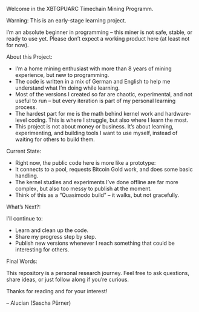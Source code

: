 Welcome in the XBTGPUARC Timechain Mining Programm. 

Warning: This is an early-stage learning project.

I’m an absolute beginner in programming – this miner is not safe, stable, or ready to use yet. Please don’t expect a working product here (at least not for now).

About this Project:

* I’m a home mining enthusiast with more than 8 years of mining experience, but new to programming.
* The code is written in a mix of German and English to help me understand what I’m doing while learning.
* Most of the versions I created so far are chaotic, experimental, and not useful to run – but every iteration is part of my personal learning process.
* The hardest part for me is the math behind kernel work and hardware-level coding. This is where I struggle, but also where I learn the most.
* This project is not about money or business. It’s about learning, experimenting, and building tools I want to use myself, instead of waiting for others to build them.


Current State:

* Right now, the public code here is more like a prototype:
* It connects to a pool, requests Bitcoin Gold work, and does some basic handling.
* The kernel studies and experiments I’ve done offline are far more complex, but also too messy to publish at the moment.
* Think of this as a “Quasimodo build” – it walks, but not gracefully.

What’s Next?:

I’ll continue to:
* Learn and clean up the code.
* Share my progress step by step.
* Publish new versions whenever I reach something that could be interesting for others.

Final Words:

This repository is a personal research journey.
Feel free to ask questions, share ideas, or just follow along if you’re curious.

Thanks for reading and for your interest! 

– Alucian (Sascha Pürner)


